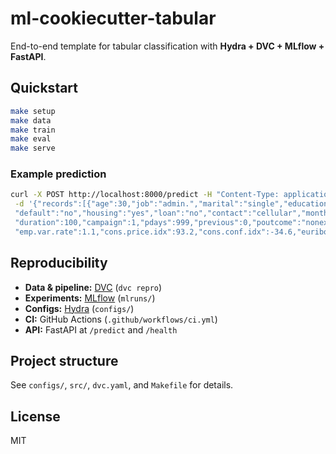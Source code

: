 # ml-cookiecutter-tabular

End-to-end template for tabular classification with **Hydra + DVC + MLflow + FastAPI**.

## Quickstart

```bash
make setup
make data
make train
make eval
make serve
```

### Example prediction

```bash
curl -X POST http://localhost:8000/predict -H "Content-Type: application/json" \
 -d '{"records":[{"age":30,"job":"admin.","marital":"single","education":"university.degree",
 "default":"no","housing":"yes","loan":"no","contact":"cellular","month":"may","day_of_week":"mon",
 "duration":100,"campaign":1,"pdays":999,"previous":0,"poutcome":"nonexistent",
 "emp.var.rate":1.1,"cons.price.idx":93.2,"cons.conf.idx":-34.6,"euribor3m":4.9,"nr.employed":5200.0}]}'
```

## Reproducibility

- **Data & pipeline:** [DVC](https://dvc.org/) (`dvc repro`)
- **Experiments:** [MLflow](https://mlflow.org/) (`mlruns/`)
- **Configs:** [Hydra](https://hydra.cc/) (`configs/`)
- **CI:** GitHub Actions (`.github/workflows/ci.yml`)
- **API:** FastAPI at `/predict` and `/health`

## Project structure

See `configs/`, `src/`, `dvc.yaml`, and `Makefile` for details.

## License

MIT
